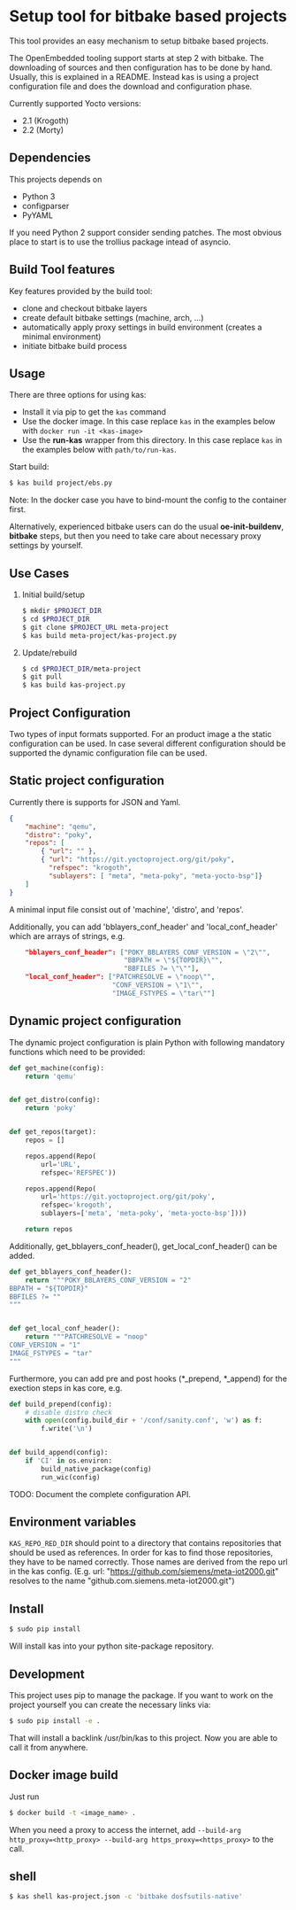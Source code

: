 Setup tool for bitbake based projects
=====================================

This tool provides an easy mechanism to setup bitbake based
projects.

The OpenEmbedded tooling support starts at step 2 with bitbake. The
downloading of sources and then configuration has to be done by
hand. Usually, this is explained in a README. Instead kas is using a
project configuration file and does the download and configuration
phase.

Currently supported Yocto versions:
- 2.1 (Krogoth)
- 2.2 (Morty)


Dependencies
------------

This projects depends on

- Python 3
- configparser
- PyYAML

If you need Python 2 support consider sending patches. The most
obvious place to start is to use the trollius package intead of
asyncio.


Build Tool features
-------------------

Key features provided by the build tool:
- clone and checkout bitbake layers
- create default bitbake settings (machine, arch, ...)
- automatically apply proxy settings in build environment (creates a minimal
  environment)
- initiate bitbake build process


Usage
-----

There are three options for using kas:
- Install it via pip to get the `kas` command
- Use the docker image. In this case replace `kas` in the examples below
with `docker run -it <kas-image>`
- Use the **run-kas** wrapper from this directory. In this case replace `kas`
in the examples below with `path/to/run-kas`.


Start build:

```sh
$ kas build project/ebs.py
```

Note: In the docker case you have to bind-mount the config to the container
first.

Alternatively, experienced bitbake users can do the usual **oe-init-buildenv**,
**bitbake** steps, but then you need to take care about necessary proxy
settings by yourself.


Use Cases
---------

1.  Initial build/setup

    ```sh
    $ mkdir $PROJECT_DIR
    $ cd $PROJECT_DIR
    $ git clone $PROJECT_URL meta-project
    $ kas build meta-project/kas-project.py
    ```

2.  Update/rebuild

    ```sh
    $ cd $PROJECT_DIR/meta-project
    $ git pull
    $ kas build kas-project.py
    ```


Project Configuration
---------------------

Two types of input formats supported. For an product image
a the static configuration can be used. In case several different
configuration should be supported the dynamic configuration file can
be used.

##  Static project configuration

Currently there is supports for JSON and Yaml.

```JSON
{
    "machine": "qemu",
    "distro": "poky",
    "repos": [
        { "url": "" },
        { "url": "https://git.yoctoproject.org/git/poky",
          "refspec": "krogoth",
          "sublayers": [ "meta", "meta-poky", "meta-yocto-bsp"]}
    ]
}
```

A minimal input file consist out of 'machine', 'distro', and 'repos'.

Additionally, you can add 'bblayers_conf_header' and 'local_conf_header'
which are arrays of strings, e.g.

```JSON
    "bblayers_conf_header": ["POKY_BBLAYERS_CONF_VERSION = \"2\"",
                             "BBPATH = \"${TOPDIR}\"",
                             "BBFILES ?= \"\""],
    "local_conf_header": ["PATCHRESOLVE = \"noop\"",
                          "CONF_VERSION = \"1\"",
                          "IMAGE_FSTYPES = \"tar\""]
```

##  Dynamic project configuration

The dynamic project configuration is plain Python with following
mandatory functions which need to be provided:

```Python
def get_machine(config):
    return 'qemu'


def get_distro(config):
    return 'poky'


def get_repos(target):
    repos = []

    repos.append(Repo(
        url='URL',
        refspec='REFSPEC'))

    repos.append(Repo(
        url='https://git.yoctoproject.org/git/poky',
        refspec='krogoth',
        sublayers=['meta', 'meta-poky', 'meta-yocto-bsp'])))

    return repos
```

Additionally, get_bblayers_conf_header(), get_local_conf_header() can
be added.

```Python
def get_bblayers_conf_header():
    return """POKY_BBLAYERS_CONF_VERSION = "2"
BBPATH = "${TOPDIR}"
BBFILES ?= ""
"""


def get_local_conf_header():
    return """PATCHRESOLVE = "noop"
CONF_VERSION = "1"
IMAGE_FSTYPES = "tar"
"""
```

Furthermore, you can add pre and post hooks (*_prepend, *_append) for
the exection steps in kas core, e.g.

```Python
def build_prepend(config):
    # disable distro check
    with open(config.build_dir + '/conf/sanity.conf', 'w') as f:
        f.write('\n')


def build_append(config):
    if 'CI' in os.environ:
        build_native_package(config)
        run_wic(config)
```

TODO: Document the complete configuration API.

## Environment variables

`KAS_REPO_RED_DIR` should point to a directory that contains
repositories that should be used as references. In order for kas to
find those repositories, they have to be named correctly. Those names
are derived from the repo url in the kas config.  (E.g. url:
"https://github.com/siemens/meta-iot2000.git" resolves to the name
"github.com.siemens.meta-iot2000.git")

Install
-------

```sh
$ sudo pip install
```

Will install kas into your python site-package repository.


Development
-----------

This project uses pip to manage the package. If you want to work on the
project yourself you can create the necessary links via:

```sh
$ sudo pip install -e .
```

That will install a backlink /usr/bin/kas to this project. Now you are
able to call it from anywhere.


Docker image build
------------------

Just run

```sh
$ docker build -t <image_name> .
```

When you need a proxy to access the internet, add `--build-arg
http_proxy=<http_proxy> --build-arg https_proxy=<https_proxy>` to the
call.


shell
----

```sh
$ kas shell kas-project.json -c 'bitbake dosfsutils-native'
```
